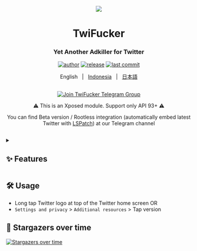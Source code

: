 <p align="center">
    <img src="https://github.com/Dr-TSNG/TwiFucker/blob/master/app/src/main/res/mipmap-xxxhdpi/ic_launcher.png" width="150">
</p>

<h1 align="center">TwiFucker</h1>

<div align="center">

### Yet Another Adkiller for Twitter
    
[![author][author-image]][author-url]
[![release][release-image]][release-url]
[![last commit][last-commit-image]][last-commit-url]    
    
English &nbsp;&nbsp;|&nbsp;&nbsp; [Indonesia](https://github.com/Dr-TSNG/TwiFucker/blob/master/README_IN.md) &nbsp;&nbsp;|&nbsp;&nbsp; [日本語](https://github.com/Dr-TSNG/TwiFucker/blob/master/README_JA.md)
    
##

<a href="https://t.me/TwiFucker"><img src="https://img.shields.io/badge/Telegram-2CA5E0?style=for-the-badge&logo=telegram&logoColor=white" alt="Join TwiFucker Telegram Group"></a>

⚠️ This is an Xposed module. Support only API 93+ ⚠️ 

You can find Beta version / Rootless integration (automatically embed latest Twitter with [LSPatch](https://github.com/LSPosed/LSPatch)) at our Telegram channel
    
[author-image]: https://img.shields.io/badge/author-Nullptr-blue.svg
[author-url]: https://github.com/Dr-TSNG

[release-image]: https://img.shields.io/github/v/release/Dr-TSNG/TwiFucker?color=blue
[release-url]: https://github.com/Dr-TSNG/TwiFucker/releases/latest
   
[last-commit-image]: https://img.shields.io/github/last-commit/Dr-TSNG/TwiFucker?label=last%20commit
[last-commit-url]: https://github.com/Dr-TSNG/TwiFucker/commits

</div>

##

<details>
   <summary><h2>✨ Features</h2></summary>

<div align="center">
    
## Remove promoted content
<img alt="promoted tweet" src="https://github.com/Dr-TSNG/TwiFucker/blob/master/images/promoted_tweet.webp" width="256" />

## Remove promoted users
<img alt="who to follow" src="https://github.com/Dr-TSNG/TwiFucker/blob/master/images/who_to_follow.webp" width="256" /> <img alt="who to follow in explore" src="https://github.com/Dr-TSNG/TwiFucker/blob/master/images/who_to_follow_explore.webp" width="256" />

## Remove promoted trends
<img alt="promoted trends" src="https://github.com/Dr-TSNG/TwiFucker/blob/master/images/promoted_trends.webp" width="256" />

## Remove sensitive media warning
<img alt="sensitive media warning" src="https://github.com/Dr-TSNG/TwiFucker/blob/master/images/sensitive_media_warning.webp" width="256" />

## Disable recommended users
<img alt="recommended users" src="https://github.com/Dr-TSNG/TwiFucker/blob/master/images/recommended_users.webp" width="256" />

## Copyable alt text
<img alt="copyable alt text" src="https://github.com/Dr-TSNG/TwiFucker/blob/master/images/copyable_alt_text.webp" width="256" />

## Download media menu
<img alt="download menu share" src="https://github.com/Dr-TSNG/TwiFucker/blob/master/images/download_menu_share.webp" width="256" /> <img alt="download menu" src="https://github.com/Dr-TSNG/TwiFucker/blob/master/images/download_menu.webp" width="256" />

## Hide drawer items
<img alt="hide drawer items" src="https://github.com/Dr-TSNG/TwiFucker/blob/master/images/hide_drawer_items.webp" width="256" />

Slightly broken due to Twitter new drawer layout.

## Hide navigation bar items
<img alt="hide navigation bar items" src="https://github.com/Dr-TSNG/TwiFucker/blob/master/images/hide_navigation_bar_items.webp" width="256" />

## Disable url redirect
Prevent Twitter redirect from `t.co` to target link when clicking on a link in Twitter.

## Disable Threads (live content)
<img alt="disable threads" src="https://github.com/Dr-TSNG/TwiFucker/blob/master/images/disable_threads.webp" width="256" />

## Disable Tweet Detail Related Tweets
<img alt="disable tweet detail related tweets" src="https://github.com/Dr-TSNG/TwiFucker/blob/master/images/disable_tweet_detail_related_tweets.webp" width="256" />

## Remove video carousel
<img alt="remove video carousel" src="https://github.com/Dr-TSNG/TwiFucker/blob/master/images/video_carousel.webp" width="256" />

## Feature switch
Force enable/disable Twitter experimental feature.

## Disable banner view
<img alt="disable banner view" src="https://github.com/Dr-TSNG/TwiFucker/blob/master/images/disable_banner_view.webp" width="256" />
    
</details>

## 🛠️ Usage

- Long tap Twitter logo at top of the Twitter home screen OR
- `Settings and privacy` > `Additional resources` > Tap version

## 🚀 Stargazers over time

[![Stargazers over time](https://starchart.cc/Dr-TSNG/TwiFucker.svg)](https://starchart.cc/Dr-TSNG/TwiFucker)
